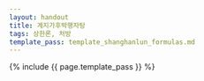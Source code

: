 ```yaml
---
layout: handout
title: 계지가후박행자탕
tags: 상한론, 처방
template_pass: template_shanghanlun_formulas.md
---
```



{% include {{ page.template_pass }} %}